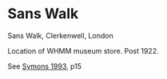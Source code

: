 # Sans Walk

Sans Walk, Clerkenwell, London

Location of WHMM museum store. Post 1922.

See [Symons 1993](https://archive.org/details/Symons1993/mode/2up), p15



